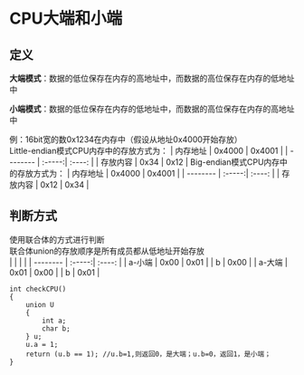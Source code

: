 # CPU大端和小端

## 定义</br>
**大端模式**：数据的低位保存在内存的高地址中，而数据的高位保存在内存的低地址中

**小端模式**：数据的低位保存在内存的低地址中，而数据的高位保存在内存的高地址中

例：16bit宽的数0x1234在内存中（假设从地址0x4000开始存放）</br>
Little-endian模式CPU内存中的存放方式为：
| 内存地址        | 0x4000   |  0x4001  |
| --------   | :-----:| :----:  |
| 存放内容     | 0x34 |   0x12     |
Big-endian模式CPU内存中的存放方式为：
| 内存地址        | 0x4000   |  0x4001  |
| --------   | :-----:| :----:  |
| 存放内容     | 0x12 |   0x34     |

## 判断方式
使用联合体的方式进行判断</br>
联合体union的存放顺序是所有成员都从低地址开始存放</br>
|      |  |        |
| --------   | :-----:| :----:  |
| a-小端     | 0x00 |   0x01     |
| b    | 0x00 |
| a-大端     | 0x01 |   0x00     |
| b    | 0x01 |

    int checkCPU()
    {
        union U
        { 
            int a;
            char b;
        } u;
        u.a = 1;
        return (u.b == 1); //u.b=1,则返回0，是大端；u.b=0，返回1，是小端；
    }

